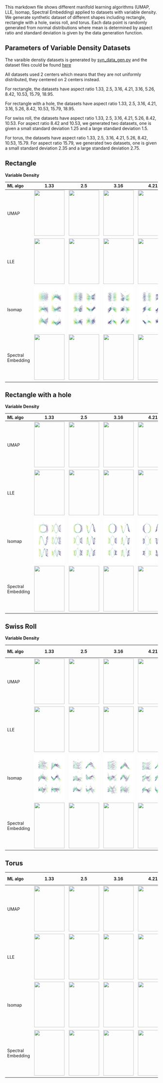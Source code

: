 This markdown file shows different manifold learning algorithms (UMAP, LLE, Isomap, Spectral Embedding) applied to datasets with variable density. We generate synthetic dataset of different shapes including rectangle, rectangle with a hole, swiss roll, and torus. Each data point is randomly generated from normal distributions where mean is determined by aspect ratio and standard deviation is given by the data generation function.

Parameters of Variable Density Datasets
---------------------------------------
The varaible denstiy datasets is generated by [syn_data_gen.py](https://github.com/mk322/manifold-learning-examples/blob/main/synthetic-data-code/syn_data_gen.py) and the dataset files could be found [here](https://github.com/mk322/manifold-learning-examples/tree/main/synthetic-data-file/variable-density-datasets) 

All datasets used 2 centers which means that they are not uniformly distributed, they centered on 2 centers instead. 

For rectangle, the datasets have aspect ratio 1.33, 2.5, 3.16, 4.21, 3.16, 5.26, 8.42, 10.53, 15.79, 18.95. 

For rectangle with a hole, the datasets have aspect ratio 1.33, 2.5, 3.16, 4.21, 3.16, 5.26, 8.42, 10.53, 15.79, 18.95. 

For swiss roll, the datasets have aspect ratio 1.33, 2.5, 3.16, 4.21, 5.26, 8.42, 10.53. For aspect ratio 8.42 and 10.53, we generated two datasets, one is given a small standard deviation 1.25 and a large standard deviation 1.5.

For torus, the datasets have aspect ratio 1.33, 2.5, 3.16, 4.21, 5.26, 8.42, 10.53, 15.79. For aspect ratio 15.79, we generated two datasets, one is given a small standard deviation 2.35 and a large standard deviation 2.75.




Rectangle
---------

**Variable Density**

| ML algo | 1.33    | 2.5    | 3.16 | 4.21 | 5.26 | 8.42 | 10.53 | 15.79 | 18.95  |
| :---    | :----:| :---: |   :----:    |   :----:    |    :----:    |    :----:    |    :----:    |    :----:    |    :----:    |
| UMAP    | <img src =https://user-images.githubusercontent.com/81238710/216546349-29623b8b-45ef-4d41-b592-3c683596a07a.jpeg width="100" height="150"> | <img src =https://user-images.githubusercontent.com/81238710/216546417-ee22702c-f7ee-4928-813b-17dc115ffc79.jpeg width="100" height="150"> | <img src =https://user-images.githubusercontent.com/81238710/216546276-7329ff69-f366-4894-8dd1-704d451c1319.jpeg width="100" height="150"> | <img src =https://user-images.githubusercontent.com/81238710/216546062-e937859f-1c8a-4737-9ecb-80f2a211cf5a.jpeg width="100" height="150"> | <img src =https://user-images.githubusercontent.com/81238710/216545994-f7cb5e4a-614b-4660-a277-8619e8a8aae1.jpeg width="100" height="150"> | <img src =https://user-images.githubusercontent.com/81238710/216545901-d9b27e1c-d50c-4897-b3ba-3ddeb0f91b16.jpeg width="100" height="150"> | <img src =https://user-images.githubusercontent.com/81238710/216545833-cc521e3c-ab21-4794-96e4-b945078bc238.jpeg width="100" height="150"> | <img src =https://user-images.githubusercontent.com/81238710/216545407-3d19b4ac-206c-4698-b255-e40fbd743e07.jpeg width="100" height="150"> | <img src =https://user-images.githubusercontent.com/81238710/216545276-d1e75b3d-cb69-4de5-bec0-8744ef2a27f4.jpeg width="100" height="150"> |
| LLE    | <img src =https://user-images.githubusercontent.com/91905313/217168170-ad1b3859-bed7-4108-9983-6b8c40649e3d.jpg width="100" height="150"> | <img src =https://user-images.githubusercontent.com/91905313/217168341-17740623-4115-4780-b2f9-aad92cd691d8.jpg width="100" height="150"> | <img src =https://user-images.githubusercontent.com/91905313/217168312-b37d99dd-7d3b-4cdf-bc43-246adf4e2ffe.jpg width="100" height="150"> | <img src =https://user-images.githubusercontent.com/91905313/217168279-2d9dae26-cebf-417c-ae4b-009a468b0551.jpg width="100" height="150"> | <img src =https://user-images.githubusercontent.com/91905313/217168263-53b5dd1a-3edb-434d-b9e1-245f78a0e0b3.jpg width="100" height="150"> | <img src =https://user-images.githubusercontent.com/91905313/217168244-5d5fb55e-d77d-44a3-8884-9ba4335ef019.jpg width="100" height="150"> | <img src =https://user-images.githubusercontent.com/91905313/217168329-d0a9d153-e417-4298-99f2-a41e602afcd5.jpg width="100" height="150"> | <img src =https://user-images.githubusercontent.com/91905313/217168225-a59ceac8-2131-40d5-a17f-91692b4ec34a.jpg width="100" height="150"> | <img src =https://user-images.githubusercontent.com/91905313/217168216-58f14b9d-b530-4ce1-96c8-32f4344d6d4d.jpg width="100" height="150"> |
| Isomap |<img src = aspect-ratio-plots/Isomap/variable_density/Rectangle/Non-uniform_rect_n6935_dim20_a4b3_2Centers_sd0.75_x.jpg width="100" height="150">|<img src = aspect-ratio-plots/Isomap/variable_density/Rectangle/Non-uniform_rect_n7267_dim20_a5b2_2Centers_sd0.5714285714285714_x.jpg width="100" height="150">|<img src = aspect-ratio-plots/Isomap/variable_density/Rectangle/Non-uniform_rect_n7107_dim20_a6b1.9_2Centers_sd0.5937499999999999_x.jpg width="100" height="150">|<img src = aspect-ratio-plots/Isomap/variable_density/Rectangle/Non-uniform_rect_n6861_dim20_a8b1.9_2Centers_sd0.6586666666666666_x.jpg width="100" height="150">|<img src = aspect-ratio-plots/Isomap/variable_density/Rectangle/Non-uniform_rect_n6370_dim20_a10b1.9_2Centers_sd0.76_x.jpg width="100" height="150">|<img src = aspect-ratio-plots/Isomap/variable_density/Rectangle/Non-uniform_rect_n6058_dim20_a16b1.9_2Centers_sd1.2666666666666666_x.jpg width="100" height="150">|<img src = aspect-ratio-plots/Isomap/variable_density/Rectangle/Non-uniform_rect_n7193_dim20_a20b1.9_2Centers_sd1.4869565217391305_x.jpg width="100" height="150">|<img src = aspect-ratio-plots/Isomap/variable_density/Rectangle/Non-uniform_rect_n5824_dim20_a30b1.9_2Centers_sd1.9_x.jpg width="100" height="150">|<img src = aspect-ratio-plots/Isomap/variable_density/Rectangle/Non-uniform_rect_n5170_dim20_a36b1.9_2Centers_sd2.5999999999999996_x.jpg width="100" height="150">|
| Spectral Embedding | <img src =https://user-images.githubusercontent.com/81238710/216730187-13576e81-5eaf-42b3-9ae2-5da01cced549.jpeg width="100" height="150"> | <img src =https://user-images.githubusercontent.com/81238710/216730191-1acd6a87-6ddd-484c-87d2-59e10688af62.jpeg width="100" height="150"> | <img src =https://user-images.githubusercontent.com/81238710/216730198-2ae7cc63-b5ca-48de-8931-f5b6cfe804c8.jpeg width="100" height="150"> | <img src =https://user-images.githubusercontent.com/81238710/216730208-b79c1547-e471-4683-82e4-8875cb62181e.jpeg width="100" height="150"> | <img src =https://user-images.githubusercontent.com/81238710/216730218-92ab4edd-528b-462e-8727-d19aea9fbcc3.jpeg width="100" height="150"> | <img src =https://user-images.githubusercontent.com/81238710/216730224-32094d15-6bf0-4aab-9ec5-6ec412a4b495.jpeg width="100" height="150"> | <img src =https://user-images.githubusercontent.com/81238710/216730230-658e0918-39cb-400b-b5bb-1988947d5887.jpeg width="100" height="150"> | <img src =https://user-images.githubusercontent.com/81238710/216730235-ba8e6c3d-06e6-415e-bf2e-21864b196abb.jpeg width="100" height="150"> | <img src =https://user-images.githubusercontent.com/81238710/216730241-47506402-a39b-4ba8-bfcc-739fe65f3b55.jpeg width="100" height="150"> |

Rectangle with a hole
---------

**Variable Density**

| ML algo | 1.33       | 2.5       | 3.16 | 4.21 | 5.26 | 8.42 | 10.53 | 15.79 | 18.95  |
| :---    |    :----:   |   :---: |   :----:    |   :----:    |    :----:    |    :----:    |    :----:    |    :----:    |    :----:    |
| UMAP    | <img src =https://user-images.githubusercontent.com/81238710/216550025-03ef7a7e-f67d-4680-85b9-388b5c2c4d19.jpeg width="100" height="150"> | <img src =https://user-images.githubusercontent.com/81238710/216550007-75de9383-c445-403a-8ba4-7f840951a75d.jpeg width="100" height="150"> | <img src =https://user-images.githubusercontent.com/81238710/216550041-9c12e7ae-fbd2-457e-842d-25dba736ca7f.jpeg width="100" height="150"> | <img src =https://user-images.githubusercontent.com/81238710/216550056-06a6f651-982e-42ed-9c34-00e0144a5d7f.jpeg width="100" height="150"> | <img src =https://user-images.githubusercontent.com/81238710/216550877-01e949ae-fd7b-4a25-82f4-171284e9af1e.jpeg width="100" height="150"> | <img src =https://user-images.githubusercontent.com/81238710/216550907-41bcfb23-9d79-454f-9e1c-b3eb79210e4a.jpeg width="100" height="150"> | <img src =https://user-images.githubusercontent.com/81238710/216550932-3e99cfae-d819-444e-b2fc-fd508a9fac77.jpeg width="100" height="150"> |  <img src =https://user-images.githubusercontent.com/81238710/216550963-a4585670-45e9-4819-b366-31644e5dc8e0.jpeg width="100" height="150"> | <img src =https://user-images.githubusercontent.com/81238710/216550979-809a1612-364a-4431-83c4-1895e3395e7d.jpeg width="100" height="150"> |
| LLE    | <img src =https://user-images.githubusercontent.com/91905313/217172087-4e96604a-7c4e-4e27-9127-d37e24bf4859.jpg width="100" height="150"> | <img src =https://user-images.githubusercontent.com/91905313/217172112-1147aab6-41f3-424d-8974-08384140dae7.jpg width="100" height="150"> | <img src =https://user-images.githubusercontent.com/91905313/217172133-27cd5197-dabc-4e65-a5a2-9534e52b410b.jpg width="100" height="150"> | <img src =https://user-images.githubusercontent.com/91905313/217172163-7befa458-5dda-4df6-ab91-d96056f4a95c.jpg width="100" height="150"> | <img src =https://user-images.githubusercontent.com/91905313/217172183-7fbadd7b-ccd0-4615-a7cc-fed395306eb5.jpg width="100" height="150"> | <img src =https://user-images.githubusercontent.com/91905313/217172205-8fdbcbc4-24e5-4c43-bc84-4ed2fb83cded.jpg width="100" height="150"> | <img src =https://user-images.githubusercontent.com/91905313/217172230-26efc21e-187f-4d97-b0d7-d4e2f07ad483.jpg width="100" height="150"> | <img src =https://user-images.githubusercontent.com/91905313/217172251-4cc7c6ef-9d8e-4e31-a69e-e7b7d1001a62.jpg width="100" height="150"> | <img src =https://user-images.githubusercontent.com/91905313/217172266-ba6fd36b-4afa-4601-9776-dc30834f6f12.jpg width="100" height="150"> |
| Isomap |<img src = aspect-ratio-plots/Isomap/variable_density/RectangleHole/Non-uniform_rectHole_n4970_dim20_a4b3_2Centers_sd0.75_x.jpg width="100" height="150">|<img src = aspect-ratio-plots/Isomap/variable_density/RectangleHole/Non-uniform_rectHole_n5506_dim20_a5b2_2Centers_sd0.5714285714285714_x.jpg width="100" height="150">|<img src = aspect-ratio-plots/Isomap/variable_density/RectangleHole/Non-uniform_rectHole_n5466_dim20_a6b1.9_2Centers_sd0.5937499999999999_x.jpg width="100" height="150">|<img src = aspect-ratio-plots/Isomap/variable_density/RectangleHole/Non-uniform_rectHole_n5365_dim20_a8b1.9_2Centers_sd0.6586666666666666_x.jpg width="100" height="150">|<img src = aspect-ratio-plots/Isomap/variable_density/RectangleHole/Non-uniform_rectHole_n5059_dim20_a10b1.9_2Centers_sd0.76_x.jpg width="100" height="150">|<img src = aspect-ratio-plots/Isomap/variable_density/RectangleHole/Non-uniform_rectHole_n4887_dim20_a16b1.9_2Centers_sd1.2666666666666666_x.jpg width="100" height="150">|<img src = aspect-ratio-plots/Isomap/variable_density/RectangleHole/Non-uniform_rectHole_n5815_dim20_a20b1.9_2Centers_sd1.4869565217391305_x.jpg width="100" height="150">|<img src = aspect-ratio-plots/Isomap/variable_density/RectangleHole/Non-uniform_rectHole_n4746_dim20_a30b1.9_2Centers_sd1.9_x.jpg width="100" height="150">|<img src = aspect-ratio-plots/Isomap/variable_density/RectangleHole/Non-uniform_rectHole_n4255_dim20_a36b1.9_2Centers_sd2.5999999999999996_x.jpg width="100" height="150">|
| Spectral Embedding | <img src =https://user-images.githubusercontent.com/81238710/216730659-a3ead39f-db5f-4a15-93c0-a30b2dc1e0b9.jpeg width="100" height="150"> | <img src =https://user-images.githubusercontent.com/81238710/216730670-48d38d43-eb3a-4387-822a-ab424bb2be0a.jpeg width="100" height="150"> | <img src =https://user-images.githubusercontent.com/81238710/216730675-736b924b-b346-4b9d-9c5f-814517c5fb70.jpeg width="100" height="150"> | <img src =https://user-images.githubusercontent.com/81238710/216730687-588a4194-ab34-49b9-89b0-ca7caec524b6.jpeg width="100" height="150"> | <img src =https://user-images.githubusercontent.com/81238710/216730700-ee390eee-ae59-4daa-ad0f-e27001c119ca.jpeg width="100" height="150"> | <img src =https://user-images.githubusercontent.com/81238710/216730706-ea917f2b-8029-40b4-ae86-10ec19f25b88.jpeg width="100" height="150"> | <img src =https://user-images.githubusercontent.com/81238710/216730712-9a1cf2c4-7de6-430c-ba3d-6b8c7efba068.jpeg width="100" height="150"> |  <img src =https://user-images.githubusercontent.com/81238710/216730719-6c83084f-6074-46e8-87cf-d3cb37e9b71a.jpeg width="100" height="150"> | <img src =https://user-images.githubusercontent.com/81238710/216730724-602ad2d5-8b73-4e62-b7b1-a50243105f7d.jpeg width="100" height="150"> |

Swiss Roll
---------

**Variable Density**

| ML algo | 1.33 | 2.5 | 3.16 | 4.21 | 5.26  | 8.42 small sd| 8.42 large sd | 10.53 small sd| 10.53 large sd  |
| :---    |    :----:   |   :---: |   :----:    |   :----:    |    :----:    |    :----:    |    :----:    |    :----:    |    :----:    |
| UMAP    | <img src =https://user-images.githubusercontent.com/81238710/216551700-ea616003-c13a-44e2-a1c6-b1278e47b2bc.jpeg width="100" height="150"> | <img src =https://user-images.githubusercontent.com/81238710/216551722-5083adf4-d268-4b47-a78c-1743e218e03c.jpeg width="100" height="150"> | <img src =https://user-images.githubusercontent.com/81238710/216551734-bebed870-4b5f-4818-8c91-560142d414ec.jpeg width="100" height="150"> | <img src =https://user-images.githubusercontent.com/81238710/216551750-322be775-c15c-4fde-9a45-c3a760637cdf.jpeg width="100" height="150"> | <img src =https://user-images.githubusercontent.com/81238710/216551768-006e2e7a-b9ca-449a-b15f-48c5324d7993.jpeg width="100" height="150"> | <img src =https://user-images.githubusercontent.com/81238710/216551789-d3ddd2e7-b97b-4aa1-82b1-715e148e42d2.jpeg width="100" height="150"> | <img src =https://user-images.githubusercontent.com/81238710/216685429-013e6e64-a5e6-4ef3-9f49-25b4b7e6fa5d.jpeg width="100" height="150"> |  <img src =https://user-images.githubusercontent.com/81238710/216685460-179d3d99-15a5-4a20-b3cc-6f4bb3c59220.jpeg width="100" height="150"> | <img src =https://user-images.githubusercontent.com/81238710/216685445-43bc78a1-8d8d-4b24-b702-94267f5353e7.jpeg width="100" height="150"> |
| LLE    | <img src =https://user-images.githubusercontent.com/91905313/217174351-e1cd3f37-481c-44ec-be76-674eb180ecb0.jpg width="100" height="150"> | <img src =https://user-images.githubusercontent.com/91905313/217174583-61b5103b-bdaa-402f-992e-2c7594f77371.jpg width="100" height="150"> | <img src =https://user-images.githubusercontent.com/91905313/217174554-dec9c048-51a6-4421-a405-062c115a220b.jpg width="100" height="150"> | <img src =https://user-images.githubusercontent.com/91905313/217174386-6b92961f-609b-4fff-a36b-26b865e515f8.jpg width="100" height="150"> | <img src =https://user-images.githubusercontent.com/91905313/217174530-aa155b1a-d6b0-46da-bea3-f2bb81e7a08b.jpg width="100" height="150"> | <img src =https://user-images.githubusercontent.com/91905313/217174490-a1dfdefa-9172-4aa7-ac2d-ae07cc2625bb.jpg width="100" height="150"> | <img src =https://user-images.githubusercontent.com/91905313/217174659-7311994e-1ae8-4540-ae3d-0f763b7a2fe6.jpg width="100" height="150"> |  <img src =https://user-images.githubusercontent.com/91905313/217174409-16fb4376-4d1b-44c5-b68d-a7d26e5dd834.jpg width="100" height="150"> | <img src =https://user-images.githubusercontent.com/91905313/217174624-527387e5-e0fa-4825-aa3f-cb49f807a216.jpg width="100" height="150"> |
| Isomap |<img src = aspect-ratio-plots/Isomap/variable_density/SwissRoll/Non-uniform_swissRoll_n6025_dim20_a4b3_2Centers_sd1.25_z.jpg width="100" height="150">|<img src = aspect-ratio-plots/Isomap/variable_density/SwissRoll/Non-uniform_swissRoll_n4883_dim20_a5b2_2Centers_sd1.25_z.jpg width="100" height="150">|<img src = aspect-ratio-plots/Isomap/variable_density/SwissRoll/Non-uniform_swissRoll_n5409_dim20_a6b1.9_2Centers_sd1.25_z.jpg width="100" height="150">|<img src = aspect-ratio-plots/Isomap/variable_density/SwissRoll/Non-uniform_swissRoll_n5785_dim20_a8b1.9_2Centers_sd1.25_z.jpg width="100" height="150">|<img src = aspect-ratio-plots/Isomap/variable_density/SwissRoll/Non-uniform_swissRoll_n5440_dim20_a10b1.9_2Centers_sd1.25_z.jpg width="100" height="150">|<img src = aspect-ratio-plots/Isomap/variable_density/SwissRoll/Non-uniform_swissRoll_n5566_dim20_a16b1.9_2Centers_sd1.25_z.jpg width="100" height="150">|<img src = aspect-ratio-plots/Isomap/variable_density/SwissRoll/Non-uniform_swissRoll_n4735_dim20_a16b1.9_2Centers_sd1.5_z.jpg width="100" height="150">|<img src = aspect-ratio-plots/Isomap/variable_density/SwissRoll/Non-uniform_swissRoll_n5571_dim20_a20b1.9_2Centers_sd1.25_z.jpg width="100" height="150">|<img src = aspect-ratio-plots/Isomap/variable_density/SwissRoll/Non-uniform_swissRoll_n4755_dim20_a20b1.9_2Centers_sd1.5_z.jpg width="100" height="150">|
| Spectral Embedding | <img src =https://user-images.githubusercontent.com/81238710/216731054-65de4e5a-736b-4297-89b5-d7096b711a74.jpeg width="100" height="150"> | <img src =https://user-images.githubusercontent.com/81238710/216731066-13d12723-bc53-4b2e-8465-a774af186f7d.jpeg width="100" height="150"> | <img src =https://user-images.githubusercontent.com/81238710/216731076-b7498fc9-de71-45bb-9e00-670ded1c4e5a.jpeg width="100" height="150"> | <img src =https://user-images.githubusercontent.com/81238710/216731082-4e7979b3-9817-44ec-8482-405a78e4965d.jpeg width="100" height="150"> | <img src =https://user-images.githubusercontent.com/81238710/216731088-97bb2349-3829-45f6-b861-9bca82261ee7.jpeg width="100" height="150"> | <img src =https://user-images.githubusercontent.com/81238710/216731095-fc826375-4bdf-4eda-8437-ef921f337b2c.jpeg width="100" height="150"> | <img src =https://user-images.githubusercontent.com/81238710/216731150-cef3f400-2eed-4c86-83f9-468cb1bd25f0.jpeg width="100" height="150"> |  <img src =https://user-images.githubusercontent.com/81238710/216731110-4b74f161-8ae3-455b-89e5-5cf6bceec1c6.jpeg width="100" height="150"> | <img src =https://user-images.githubusercontent.com/81238710/216731130-379f45f3-3620-4280-b896-1cf728940dd2.jpeg width="100" height="150"> |

Torus
---------


| ML algo | 1.33       | 2.5       | 3.16 | 4.21 | 5.26 | 8.42 | 10.53  | 15.79 small sd| 15.79 large sd  |
| :---    |    :----:   |   :---: |   :----:    |   :----:    |    :----:    |    :----:    |    :----:    |    :----:    |    :----:    |
| UMAP    | <img src =https://user-images.githubusercontent.com/81238710/216723979-991b1df3-2800-423a-a9bd-73388993477c.jpeg width="100" height="150"> | <img src =https://user-images.githubusercontent.com/81238710/216724082-1ea6c491-5244-4995-9135-9a658da9bb55.jpeg width="100" height="150"> | <img src =https://user-images.githubusercontent.com/81238710/216723939-b0a14025-7896-4865-8822-b162f71c4308.jpeg width="100" height="150"> | <img src =https://user-images.githubusercontent.com/81238710/216724005-231e4953-e3d5-4ec4-bfa1-23b06f09ac07.jpeg width="100" height="150"> | <img src =https://user-images.githubusercontent.com/81238710/216724050-aa02095c-717b-42d2-b859-3455a4e322f7.jpeg width="100" height="150"> | <img src =https://user-images.githubusercontent.com/81238710/216723933-6e671dc6-0952-40dd-ae01-2a694ea6cae7.jpeg width="100" height="150"> | <img src =https://user-images.githubusercontent.com/81238710/216723959-d6d07faf-3185-4cb5-a131-1c4a07e4f2d1.jpeg width="100" height="150"> |  <img src =https://user-images.githubusercontent.com/81238710/216724113-ad6b230f-6370-4f9b-811f-e5d96b9e5cb4.jpeg width="100" height="150"> | <img src =https://user-images.githubusercontent.com/81238710/216724136-b67b2879-aae6-48ff-a7c1-5984e854e1ff.jpeg width="100" height="150"> |
| LLE    | <img src =https://user-images.githubusercontent.com/91905313/217187921-edca6da4-2ed2-44af-958f-215424e8092d.png width="100" height="150"> | <img src =https://user-images.githubusercontent.com/91905313/217187932-a75618db-e4b9-4d25-a862-cbe2bd299647.png width="100" height="150"> | <img src =https://user-images.githubusercontent.com/91905313/217187942-25ebfbbd-170a-4219-9a8f-faaa80e2646b.png width="100" height="150"> | <img src =https://user-images.githubusercontent.com/91905313/217187956-dccafc73-ab12-45ed-be59-e6d56563bcb9.png width="100" height="150"> | <img src =https://user-images.githubusercontent.com/91905313/217187975-3217e0a2-95ae-4f66-a438-0e785f1673ce.png width="100" height="150"> | <img src =https://user-images.githubusercontent.com/91905313/217187991-d7da1cde-bb15-4fcb-a08e-2d6536d65194.png width="100" height="150"> | <img src =https://user-images.githubusercontent.com/91905313/217188009-4c5235bc-8f0a-4596-ac46-d7536f0e4a82.png width="100" height="150"> | <img src =https://user-images.githubusercontent.com/91905313/217188025-24b4031e-309c-42b3-b311-4071ba066fd2.png width="100" height="150"> | <img src =https://user-images.githubusercontent.com/91905313/217188037-39fbff12-670e-4a49-a27f-b8089b9418f4.png width="100" height="150"> |
| Isomap    | <img src =https://user-images.githubusercontent.com/81238710/216729799-ad8df357-af20-4b4e-b07e-4007b1ce163f.jpeg width="100" height="150"> | <img src =https://user-images.githubusercontent.com/81238710/216729858-2ef79f92-d29e-47bc-9fdc-c9a561012dbe.jpeg width="100" height="150"> | <img src =https://user-images.githubusercontent.com/81238710/216729771-d7f72e9c-585e-425f-ab36-cc4aebf7624f.jpeg width="100" height="150"> | <img src =https://user-images.githubusercontent.com/81238710/216729814-9f078132-a980-4863-867b-c4458b6bbe4e.jpeg width="100" height="150"> | <img src =https://user-images.githubusercontent.com/81238710/216729825-7a98594f-0625-400f-bd37-626f947edaf3.jpeg width="100" height="150"> | <img src =https://user-images.githubusercontent.com/81238710/216729766-914f744f-3ff7-49b1-8236-44e1c3d6287d.jpeg width="100" height="150"> | <img src =https://user-images.githubusercontent.com/81238710/216729788-f2f0a95c-f6e9-43bf-ade1-6387e01b6c29.jpeg width="100" height="150"> |  <img src =https://user-images.githubusercontent.com/81238710/216729885-e02fee01-f7e8-4873-a6af-85ce3e237f45.jpeg width="100" height="150"> | <img src =https://user-images.githubusercontent.com/81238710/216729894-82940ed1-7556-4129-92e4-dd5ff4ac30a1.jpeg width="100" height="150"> |
| Spectral Embedding | <img src =https://user-images.githubusercontent.com/81238710/216731491-3d93f511-f50b-4d21-b222-a543008a8246.jpeg width="100" height="150"> | <img src =https://user-images.githubusercontent.com/81238710/216731495-1f13c500-bc54-424b-b9b5-0090a40b72ed.jpeg width="100" height="150"> | <img src =https://user-images.githubusercontent.com/81238710/216731503-92bead4f-ef52-4b26-899e-2b7dbcf35f11.jpeg width="100" height="150"> | <img src =https://user-images.githubusercontent.com/81238710/216731517-9fc71998-a623-4e51-9653-22d675178191.jpeg width="100" height="150"> | <img src =https://user-images.githubusercontent.com/81238710/216731525-6453cb5f-1c22-4a45-8e12-e596a42bafae.jpeg width="100" height="150"> | <img src =https://user-images.githubusercontent.com/81238710/216731537-b677f548-e925-476e-8921-64ba4b60293f.jpeg width="100" height="150"> | <img src =https://user-images.githubusercontent.com/81238710/216731545-51960f03-c30e-463e-badb-42026087d19e.jpeg width="100" height="150"> |  <img src =https://user-images.githubusercontent.com/81238710/216731562-9d6eef2b-00ad-47d2-b18a-3608777a7bb9.jpeg width="100" height="150"> | <img src =https://user-images.githubusercontent.com/81238710/216731569-fc5a3a21-455b-4cbe-a415-5ca5e9b5552d.jpeg width="100" height="150"> |
